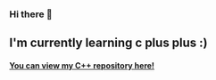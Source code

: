 ### Hi there 👋

## I'm currently learning c plus plus :) 

#### [You can view my C++ repository here!](github.com/ArgeBarge/cpp-practice)
